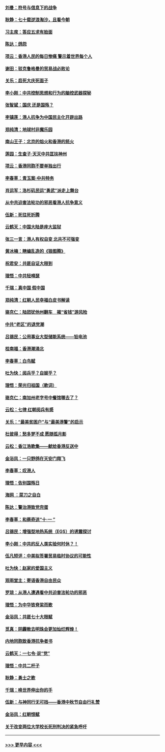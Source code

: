 #### [刘曼：符号与信息下的战争](../pages/nsc993/n11564655.md?t=10031644) 
#### [耿静：七十载逆浪淘沙，且看今朝](../pages/nsc993/n11564520.md?t=10031644) 
#### [习主席：答应五求有脸面](../pages/nsc993/n11563953.md?t=10031644) 
#### [陈达：鸽怨](../pages/nsc993/n11561879.md?t=10031644) 
#### [项云：香港人民的每日惨痛  警示着世界每个人](../pages/nsc993/n11559273.md?t=10031644) 
#### [谢田：驳克鲁格曼的贸易战必败论](../pages/nsc993/n11555840.md?t=10031644) 
#### [关乐：启死大庆死面子](../pages/nsc993/n11556823.md?t=10031644) 
#### [李小刚：中共控制思想和行为的脑控武器探秘](../pages/nsc993/n11556776.md?t=10031644) 
#### [张智斌：国庆  还是国殇？](../pages/nsc993/n11556617.md?t=10031644) 
#### [李镇莲：港人抗争为中国民主化开辟出路](../pages/nsc993/n11556570.md?t=10031644) 
#### [郑纯清：地球村非魔乐园](../pages/nsc993/n11555415.md?t=10031644) 
#### [南山王子：北京的焰火和香港的怒火](../pages/nsc993/n11555318.md?t=10031644) 
#### [莲园：生查子·天灭中共匡扶神州](../pages/nsc993/n11555302.md?t=10031644) 
#### [项云：香港同胞不要单独出行](../pages/nsc993/n11555276.md?t=10031644) 
#### [李春草：青玉案‧中共特务](../pages/nsc993/n11552356.md?t=10031644) 
#### [肖运军：洛杉矶民运“勇武”派走上舞台](../pages/nsc993/n11551595.md?t=10031644) 
#### [从中共迫害法轮功的邪恶看港人抗争意义](../pages/nsc993/n11540858.md?t=10031644) 
#### [伍新：死往死折腾](../pages/nsc993/n11550174.md?t=10031644) 
#### [云鹤天：中国大陆是座大监狱](../pages/nsc993/n11550155.md?t=10031644) 
#### [张三一言：港人有权自变 北共不可强变](../pages/nsc993/n11550132.md?t=10031644) 
#### [黄冰楠：瞎编乱造的《狼图腾》](../pages/nsc993/n11550082.md?t=10031644) 
#### [祝君安：共匪自证大限到](../pages/nsc993/n11550041.md?t=10031644) 
#### [理悟：中共轻嘚瑟](../pages/nsc993/n11547978.md?t=10031644) 
#### [千瑞：真中国 假中国](../pages/nsc993/n11547865.md?t=10031644) 
#### [郑纯清：红朝人民幸福白皮书解读](../pages/nsc993/n11547499.md?t=10031644) 
#### [骆克仁：陆团犹他州翻车　揭“省钱”游风险](../pages/nsc993/n11546977.md?t=10031644) 
#### [中共“老区”的退党潮](../pages/nsc993/n11545995.md?t=10031644) 
#### [吕锡民：公用事业大型储能系统——铅电池](../pages/nsc993/n11545701.md?t=10031644) 
#### [桂南福：香港潮涌北](../pages/nsc993/n11545682.md?t=10031644) 
#### [李春草：白鸟赋](../pages/nsc993/n11545663.md?t=10031644) 
#### [吐为快：阅兵乎？自娱乎？](../pages/nsc993/n11545625.md?t=10031644) 
#### [理悟：荣光归祖国（歌词）](../pages/nsc993/n11545616.md?t=10031644) 
#### [骆克仁：南加州老字号中餐馆哪去了？](../pages/nsc993/n11545120.md?t=10031644) 
#### [云松：七律 红朝阅兵有感](../pages/nsc993/n11542394.md?t=10031644) 
#### [关乐：“最美贫困户”与“最美港警”的启示](../pages/nsc993/n11542252.md?t=10031644) 
#### [杜彼得：愁多梦不成 愿随孤月影](../pages/nsc993/n11540296.md?t=10031644) 
#### [云松：香江浩歌集——献给香港反送中](../pages/nsc993/n11540149.md?t=10031644) 
#### [金浴凤：一只野鸽在天安门翔飞](../pages/nsc993/n11540280.md?t=10031644) 
#### [李春草：叹港人](../pages/nsc993/n11540119.md?t=10031644) 
#### [理悟：告别国殇日](../pages/nsc993/n11539610.md?t=10031644) 
#### [海网 ：菜刀之自白](../pages/nsc993/n11539597.md?t=10031644) 
#### [陈达：警治港致党完蛋](../pages/nsc993/n11538127.md?t=10031644) 
#### [李春草：和蔡奇送“十·一 ”](../pages/nsc993/n11537810.md?t=10031644) 
#### [吕锡民：增强型地热系统（EGS）的诱震探讨](../pages/nsc993/n11537765.md?t=10031644) 
#### [李小刚：中共的反人类实验何时休？！](../pages/nsc993/n11537669.md?t=10031644) 
#### [伍凡短评：中美拟签署贸易临时协议的可能性](../pages/nsc993/n11536773.md?t=10031644) 
#### [吐为快：赵家的爱国主义](../pages/nsc993/n11536750.md?t=10031644) 
#### [观雨堂主：寄语香港自由民众](../pages/nsc993/n11536735.md?t=10031644) 
#### [罗琼：从港人遭遇看中共迫害法轮功的邪恶](../pages/nsc993/n11507862.md?t=10031644) 
#### [理悟：为中华铁脊梁而歌](../pages/nsc993/n11534458.md?t=10031644) 
#### [金浴凤：共匪七十大限赋](../pages/nsc993/n11534434.md?t=10031644) 
#### [觅真：阴霾散去明珠会更加灿烂辉煌！](../pages/nsc993/n11531858.md?t=10031644) 
#### [内地同胞致香港抗争者书](../pages/nsc993/n11531645.md?t=10031644) 
#### [云鹤天：一七令‧说“党”](../pages/nsc993/n11529099.md?t=10031644) 
#### [理悟：中共二杆子](../pages/nsc993/n11529046.md?t=10031644) 
#### [耿静：勇士之歌](../pages/nsc993/n11527562.md?t=10031644) 
#### [千瑞：唤世界伸出你的手](../pages/nsc993/n11526942.md?t=10031644) 
#### [伍新：与神同行无可挡——香港中秋节自由行礼赞](../pages/nsc993/n11526801.md?t=10031644) 
#### [金浴凤：红朝恨赋](../pages/nsc993/n11524312.md?t=10031644) 
#### [关于改变两位大学校长死刑判决的紧急呼吁](../pages/nsc993/n11524103.md?t=10031644) 

----
#### [ >>> 更早内容 <<< ](../indexes/nsc993-earlier.md)
